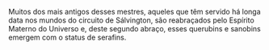 ﻿Muitos dos mais antigos desses mestres, aqueles que têm servido há longa data nos mundos do circuito de Sálvington, são reabraçados pelo Espírito Materno do Universo e, deste segundo abraço, esses querubins e sanobins emergem com o status de serafins.